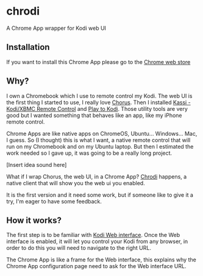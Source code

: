 # chrodi
A Chrome App wrapper for Kodi web UI

## Installation
If you want to install this Chrome App please go to the [Chrome web store](https://chrome.google.com/webstore/detail/kodi-chrome-app/dachpjcniijcophipfcedfiafioajkne)

## Why?

I own a Chromebook which I use to remote control my Kodi. The web UI is the first thing I started to use, I really love [Chorus](http://kodi.wiki/view/Add-on:Chorus). Then I installed [Kassi - Kodi/XBMC Remote Control](https://chrome.google.com/webstore/detail/kassi-kodixbmc-remote-con/jgannjdjlpnoibphpbmmfjkejcfhcmjp) and [Play to Kodi](https://chrome.google.com/webstore/detail/play-to-kodi/fncjhcjfnnooidlkijollckpakkebden). Those utility tools are very good but I wanted something that behaves like an app, like my iPhone remote control.

Chrome Apps are like native apps on ChromeOS, Ubuntu... Windows... Mac, I guess. So (I thought) this is what I want, a native remote control that will run on my Chromebook and on my Ubuntu laptop. But then I estimated the work needed so I gave up, it was going to be a really long project.

[Insert idea sound here]

What if I wrap Chorus, the web UI, in a Chrome App? [Chrodi](https://chrome.google.com/webstore/detail/kodi-chrome-app/dachpjcniijcophipfcedfiafioajkne) happens, a native client that will show you the web ui you enabled.

It is the first version and it need some work, but if someone like to give it a try, I'm eager to have some feedback.

## How it works?

The first step is to be familiar with [Kodi Web interface](http://kodi.wiki/view/web_interface). Once the Web interface is enabled, it will let you control your Kodi from any browser, in order to do this you will need to navigate to the right URL. 

The Chrome App is like a frame for the Web interface, this explains why the Chrome App configuration page need to ask for the Web interface URL.
